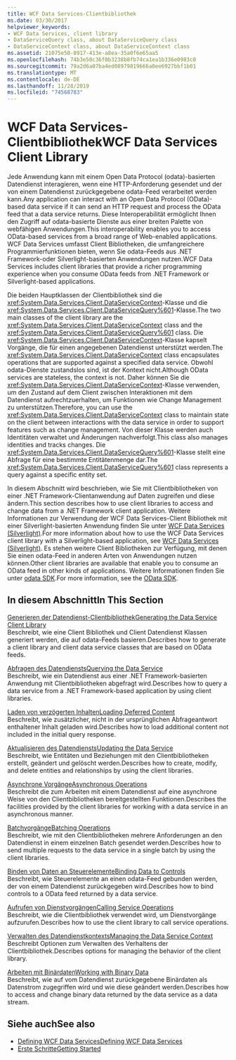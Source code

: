 ```yaml
---
title: WCF Data Services-Clientbibliothek
ms.date: 03/30/2017
helpviewer_keywords:
- WCF Data Services, client library
- DataServiceQuery class, about DataServiceQuery class
- DataServiceContext class, about DataServiceContext class
ms.assetid: 21075e50-8917-413e-a8ea-35a0f6e65aa5
ms.openlocfilehash: 74b3e50c36f0b3238b8fb74ca1ea1b336e0983c0
ms.sourcegitcommit: 79a2d6a07ba4ed08979819666a0ee6927bbf1b01
ms.translationtype: MT
ms.contentlocale: de-DE
ms.lasthandoff: 11/28/2019
ms.locfileid: "74568783"
---
```

# <a name="wcf-data-services-client-library"></a><span data-ttu-id="42759-102">WCF Data Services-Clientbibliothek</span><span class="sxs-lookup"><span data-stu-id="42759-102">WCF Data Services Client Library</span></span>
<span data-ttu-id="42759-103">Jede Anwendung kann mit einem Open Data Protocol (odata)-basierten Datendienst interagieren, wenn eine HTTP-Anforderung gesendet und der von einem Datendienst zurückgegebene odata-Feed verarbeitet werden kann.</span><span class="sxs-lookup"><span data-stu-id="42759-103">Any application can interact with an Open Data Protocol (OData)-based data service if it can send an HTTP request and process the OData feed that a data service returns.</span></span> <span data-ttu-id="42759-104">Diese Interoperabilität ermöglicht Ihnen den Zugriff auf odata-basierte Dienste aus einer breiten Palette von webfähigen Anwendungen.</span><span class="sxs-lookup"><span data-stu-id="42759-104">This interoperability enables you to access OData-based services from a broad range of Web-enabled applications.</span></span> <span data-ttu-id="42759-105">WCF Data Services umfasst Client Bibliotheken, die umfangreichere Programmierfunktionen bieten, wenn Sie odata-Feeds aus .NET Framework-oder Silverlight-basierten Anwendungen nutzen.</span><span class="sxs-lookup"><span data-stu-id="42759-105">WCF Data Services includes client libraries that provide a richer programming experience when you consume OData feeds from .NET Framework or Silverlight-based applications.</span></span>  
  
 <span data-ttu-id="42759-106">Die beiden Hauptklassen der Clientbibliothek sind die <xref:System.Data.Services.Client.DataServiceContext>-Klasse und die <xref:System.Data.Services.Client.DataServiceQuery%601>-Klasse.</span><span class="sxs-lookup"><span data-stu-id="42759-106">The two main classes of the client library are the <xref:System.Data.Services.Client.DataServiceContext> class and the <xref:System.Data.Services.Client.DataServiceQuery%601> class.</span></span> <span data-ttu-id="42759-107">Die <xref:System.Data.Services.Client.DataServiceContext>-Klasse kapselt Vorgänge, die für einen angegebenen Datendienst unterstützt werden.</span><span class="sxs-lookup"><span data-stu-id="42759-107">The <xref:System.Data.Services.Client.DataServiceContext> class encapsulates operations that are supported against a specified data service.</span></span> <span data-ttu-id="42759-108">Obwohl odata-Dienste zustandslos sind, ist der Kontext nicht.</span><span class="sxs-lookup"><span data-stu-id="42759-108">Although OData services are stateless, the context is not.</span></span> <span data-ttu-id="42759-109">Daher können Sie die <xref:System.Data.Services.Client.DataServiceContext>-Klasse verwenden, um den Zustand auf dem Client zwischen Interaktionen mit dem Datendienst aufrechtzuerhalten, um Funktionen wie Change Management zu unterstützen.</span><span class="sxs-lookup"><span data-stu-id="42759-109">Therefore, you can use the <xref:System.Data.Services.Client.DataServiceContext> class to maintain state on the client between interactions with the data service in order to support features such as change management.</span></span> <span data-ttu-id="42759-110">Von dieser Klasse werden auch Identitäten verwaltet und Änderungen nachverfolgt.</span><span class="sxs-lookup"><span data-stu-id="42759-110">This class also manages identities and tracks changes.</span></span> <span data-ttu-id="42759-111">Die <xref:System.Data.Services.Client.DataServiceQuery%601>-Klasse stellt eine Abfrage für eine bestimmte Entitätenmenge dar.</span><span class="sxs-lookup"><span data-stu-id="42759-111">The <xref:System.Data.Services.Client.DataServiceQuery%601> class represents a query against a specific entity set.</span></span>  
  
 <span data-ttu-id="42759-112">In diesem Abschnitt wird beschrieben, wie Sie mit Clientbibliotheken von einer .NET Framework-Clientanwendung auf Daten zugreifen und diese ändern.</span><span class="sxs-lookup"><span data-stu-id="42759-112">This section describes how to use client libraries to access and change data from a .NET Framework client application.</span></span> <span data-ttu-id="42759-113">Weitere Informationen zur Verwendung der WCF Data Services-Client Bibliothek mit einer Silverlight-basierten Anwendung finden Sie unter [WCF Data Services (Silverlight)](https://go.microsoft.com/fwlink/?LinkId=186016).</span><span class="sxs-lookup"><span data-stu-id="42759-113">For more information about how to use the WCF Data Services client library with a Silverlight-based application, see [WCF Data Services (Silverlight)](https://go.microsoft.com/fwlink/?LinkId=186016).</span></span> <span data-ttu-id="42759-114">Es stehen weitere Client Bibliotheken zur Verfügung, mit denen Sie einen odata-Feed in anderen Arten von Anwendungen nutzen können.</span><span class="sxs-lookup"><span data-stu-id="42759-114">Other client libraries are available that enable you to consume an OData feed in other kinds of applications.</span></span> <span data-ttu-id="42759-115">Weitere Informationen finden Sie unter [odata SDK](https://go.microsoft.com/fwlink/?LinkID=185796).</span><span class="sxs-lookup"><span data-stu-id="42759-115">For more information, see the [OData SDK](https://go.microsoft.com/fwlink/?LinkID=185796).</span></span>  
  
## <a name="in-this-section"></a><span data-ttu-id="42759-116">In diesem Abschnitt</span><span class="sxs-lookup"><span data-stu-id="42759-116">In This Section</span></span>  
 [<span data-ttu-id="42759-117">Generieren der Datendienst-Clientbibliothek</span><span class="sxs-lookup"><span data-stu-id="42759-117">Generating the Data Service Client Library</span></span>](generating-the-data-service-client-library-wcf-data-services.md)  
 <span data-ttu-id="42759-118">Beschreibt, wie eine Client Bibliothek und Client Datendienst Klassen generiert werden, die auf odata-Feeds basieren.</span><span class="sxs-lookup"><span data-stu-id="42759-118">Describes how to generate a client library and client data service classes that are based on OData feeds.</span></span>  
  
 [<span data-ttu-id="42759-119">Abfragen des Datendiensts</span><span class="sxs-lookup"><span data-stu-id="42759-119">Querying the Data Service</span></span>](querying-the-data-service-wcf-data-services.md)  
 <span data-ttu-id="42759-120">Beschreibt, wie ein Datendienst aus einer .NET Framework-basierten Anwendung mit Clientbibliotheken abgefragt wird.</span><span class="sxs-lookup"><span data-stu-id="42759-120">Describes how to query a data service from a .NET Framework-based application by using client libraries.</span></span>  
  
 [<span data-ttu-id="42759-121">Laden von verzögerten Inhalten</span><span class="sxs-lookup"><span data-stu-id="42759-121">Loading Deferred Content</span></span>](loading-deferred-content-wcf-data-services.md)  
 <span data-ttu-id="42759-122">Beschreibt, wie zusätzlicher, nicht in der ursprünglichen Abfrageantwort enthaltener Inhalt geladen wird.</span><span class="sxs-lookup"><span data-stu-id="42759-122">Describes how to load additional content not included in the initial query response.</span></span>  
  
 [<span data-ttu-id="42759-123">Aktualisieren des Datendiensts</span><span class="sxs-lookup"><span data-stu-id="42759-123">Updating the Data Service</span></span>](updating-the-data-service-wcf-data-services.md)  
 <span data-ttu-id="42759-124">Beschreibt, wie Entitäten und Beziehungen mit den Clientbibliotheken erstellt, geändert und gelöscht werden.</span><span class="sxs-lookup"><span data-stu-id="42759-124">Describes how to create, modify, and delete entities and relationships by using the client libraries.</span></span>  
  
 [<span data-ttu-id="42759-125">Asynchrone Vorgänge</span><span class="sxs-lookup"><span data-stu-id="42759-125">Asynchronous Operations</span></span>](asynchronous-operations-wcf-data-services.md)  
 <span data-ttu-id="42759-126">Beschreibt die zum Arbeiten mit einem Datendienst auf eine asynchrone Weise von den Clientbibliotheken bereitgestellten Funktionen.</span><span class="sxs-lookup"><span data-stu-id="42759-126">Describes the facilities provided by the client libraries for working with a data service in an asynchronous manner.</span></span>  
  
 [<span data-ttu-id="42759-127">Batchvorgänge</span><span class="sxs-lookup"><span data-stu-id="42759-127">Batching Operations</span></span>](batching-operations-wcf-data-services.md)  
 <span data-ttu-id="42759-128">Beschreibt, wie mit den Clientbibliotheken mehrere Anforderungen an den Datendienst in einem einzelnen Batch gesendet werden.</span><span class="sxs-lookup"><span data-stu-id="42759-128">Describes how to send multiple requests to the data service in a single batch by using the client libraries.</span></span>  
  
 [<span data-ttu-id="42759-129">Binden von Daten an Steuerelemente</span><span class="sxs-lookup"><span data-stu-id="42759-129">Binding Data to Controls</span></span>](binding-data-to-controls-wcf-data-services.md)  
 <span data-ttu-id="42759-130">Beschreibt, wie Steuerelemente an einen odata-Feed gebunden werden, der von einem Datendienst zurückgegeben wird.</span><span class="sxs-lookup"><span data-stu-id="42759-130">Describes how to bind controls to a OData feed returned by a data service.</span></span>  
  
 [<span data-ttu-id="42759-131">Aufrufen von Dienstvorgängen</span><span class="sxs-lookup"><span data-stu-id="42759-131">Calling Service Operations</span></span>](calling-service-operations-wcf-data-services.md)  
 <span data-ttu-id="42759-132">Beschreibt, wie die Clientbibliothek verwendet wird, um Dienstvorgänge aufzurufen.</span><span class="sxs-lookup"><span data-stu-id="42759-132">Describes how to use the client library to call service operations.</span></span>  
  
 [<span data-ttu-id="42759-133">Verwalten des Datendienstkontexts</span><span class="sxs-lookup"><span data-stu-id="42759-133">Managing the Data Service Context</span></span>](managing-the-data-service-context-wcf-data-services.md)  
 <span data-ttu-id="42759-134">Beschreibt Optionen zum Verwalten des Verhaltens der Clientbibliothek.</span><span class="sxs-lookup"><span data-stu-id="42759-134">Describes options for managing the behavior of the client library.</span></span>  
  
 [<span data-ttu-id="42759-135">Arbeiten mit Binärdaten</span><span class="sxs-lookup"><span data-stu-id="42759-135">Working with Binary Data</span></span>](working-with-binary-data-wcf-data-services.md)  
 <span data-ttu-id="42759-136">Beschreibt, wie auf vom Datendienst zurückgegebene Binärdaten als Datenstrom zugegriffen wird und wie diese geändert werden.</span><span class="sxs-lookup"><span data-stu-id="42759-136">Describes how to access and change binary data returned by the data service as a data stream.</span></span>  
  
## <a name="see-also"></a><span data-ttu-id="42759-137">Siehe auch</span><span class="sxs-lookup"><span data-stu-id="42759-137">See also</span></span>

- [<span data-ttu-id="42759-138">Defining WCF Data Services</span><span class="sxs-lookup"><span data-stu-id="42759-138">Defining WCF Data Services</span></span>](defining-wcf-data-services.md)
- [<span data-ttu-id="42759-139">Erste Schritte</span><span class="sxs-lookup"><span data-stu-id="42759-139">Getting Started</span></span>](getting-started-with-wcf-data-services.md)
